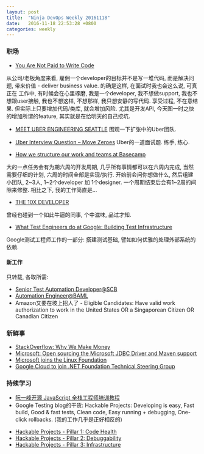 ```yaml
---
layout: post
title:  "Ninja DevOps Weekly 20161118"
date:   2016-11-18 22:53:28 +0800
categories: weekly
---
```


### 职场
 - [You Are Not Paid to Write Code](http://bravenewgeek.com/you-are-not-paid-to-write-code/)
 
 从公司/老板角度来看, 雇佣一个developer的目标并不是写一堆代码, 而是解决问题, 带来价值 - deliver business value. 的确是这样, 在面试时我也会这么说, 可真正在
 工作中, 有时候会在心里琢磨, 我是一个developer, 我不想做support, 我也不想跟user接触, 我也不想这样, 不想那样, 我只想安静的写代码. 享受过程, 不在意结果. 
 但实际上只要增加代码/类库, 就会增加风险. 尤其是开发API, 今天图一时之快的增加所谓的feature, 其实就是在给明天的自己挖坑. 
 
 - [MEET UBER ENGINEERING SEATTLE](https://eng.uber.com/seattle-team-profile/)
 围观一下扩张中的Uber团队.
 
 - [Uber Interview Question – Move Zeroes](http://blog.gainlo.co/index.php/2016/11/18/uber-interview-question-move-zeroes/)
 Uber的一道面试题. 练手, 练心.
 
 - [How we structure our work and teams at Basecamp](https://m.signalvnoise.com/how-we-set-up-our-work-cbce3d3d9cae#.gbssfi3ah)
 
 大的一点任务会有为期六周的开发周期, 几乎所有事情都可以在六周内完成, 当然需要仔细的计划, 六周的时间全部是实现/执行. 
 开始前会问你想做什么, 然后组建小团队, 2~3人, 1~2个developer 加 1个designer. 一个周期结束后会有1~2周的间隙来修整. 相比之下, 我的工作简直是...
 
 - [THE 10X DEVELOPER](http://thedailywtf.com/articles/the-10x-developer)
 
 曾经也碰到一个如此牛逼的同事, 个中滋味, 品过才知.
 
 - [What Test Engineers do at Google: Building Test Infrastructure](https://testing.googleblog.com/2016/11/what-test-engineers-do-at-google.html)
 
 Google测试工程师工作的一部分: 搭建测试基础, 譬如如何优雅的处理外部系统的依赖.
 
#### 新工作

只转载, 各取所需: 

 - [Senior Test Automation Developer@SCB](http://www.efinancialcareers.sg/jobs-Singapore-Singapore-Senior_Test_Automation_Developer.id01586481)
 - [Automation Engineer@BAML](http://www.efinancialcareers.sg/jobs-Singapore-Singapore-Automation_Engineer_Agile_Python_and_UnixShell_Scripting.id01580083)
 - Amazon又要在坡上招人了 - 
 Eligible Candidates: Have valid work authorization to work in the United States OR a Singaporean Citizen OR Canadian Citizen


### 新鲜事
 - [StackOverflow: Why We Make Money](http://stackoverflow.blog/2016/11/How-We-Make-Money-at-Stack-Overflow-2016-Edition/)
 - [Microsoft: Open sourcing the Microsoft JDBC Driver and Maven support](https://blogs.msdn.microsoft.com/jdbcteam/2016/11/17/open-source-jdbc-maven/)
 - [Microsoft joins the Linux Foundation](https://techcrunch.com/2016/11/16/microsoft-joins-the-linux-foundation/)
 - [Google Cloud to join .NET Foundation Technical Steering Group](https://cloudplatform.googleblog.com/2016/11/Google-Cloud-to-join-NET-Foundation-Technical-Steering-Group.html)

### 持续学习
 - [阮一峰开源 JavaScript 全栈工程师培训教程](http://www.ruanyifeng.com/blog/2016/11/javascript.html)
 - Google Testing blog的干货: Hackable Projects: Developing is easy, Fast build, Good & fast tests, Clean code, Easy running + debugging, One-click rollbacks. 
 (我的工作几乎是正好相反的)
  * [Hackable Projects - Pillar 1: Code Health](https://testing.googleblog.com/2016/08/hackable-projects.html)
  * [Hackable Projects - Pillar 2: Debuggability](https://testing.googleblog.com/2016/10/hackable-projects-pillar-2-debuggability.html)
  * [Hackable Projects - Pillar 3: Infrastructure](https://testing.googleblog.com/)
 
